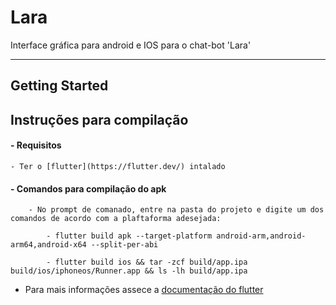 # Lara

Interface gráfica para android e IOS para o chat-bot 'Lara'

---
## Getting Started

## Instruções para compilação
#### 	- Requisitos
	- Ter o [flutter](https://flutter.dev/) intalado 

#### 	- Comandos para compilação do apk
		- No prompt de comanado, entre na pasta do projeto e digite um dos comandos de acordo com a plaftaforma adesejada: 
	
			- flutter build apk --target-platform android-arm,android-arm64,android-x64 --split-per-abi

 			- flutter build ios && tar -zcf build/app.ipa build/ios/iphoneos/Runner.app && ls -lh build/app.ipa
  
- Para mais informações assece a [documentação do flutter](https://flutter.dev/docs)
